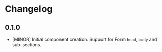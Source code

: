 # Changelog

## 0.1.0

- [MINOR] Initial component creation. Support for Form `head`, `body` and sub-sections.
